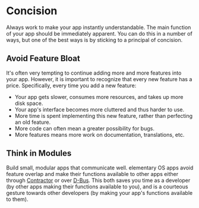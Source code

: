 # Concision

Always work to make your app instantly understandable. The main function of your app should be immediately apparent. You can do this in a number of ways, but one of the best ways is by sticking to a principal of concision.

## Avoid Feature Bloat

It's often very tempting to continue adding more and more features into your app. However, it is important to recognize that every new feature has a price. Specifically, every time you add a new feature:

* Your app gets slower, consumes more resources, and takes up more disk space.
* Your app's interface becomes more cluttered and thus harder to use.
* More time is spent implementing this new feature, rather than perfecting an old feature.
* More code can often mean a greater possibility for bugs.
* More features means more work on documentation, translations, etc.

## Think in Modules

Build small, modular apps that communicate well. elementary OS apps avoid feature overlap and make their functions available to other apps either through [Contractor](../desktop-integration.md#contractor) or over [D-Bus](https://www.freedesktop.org/wiki/Software/dbus/). This both saves you time as a developer \(by other apps making their functions available to you\), and is a courteous gesture towards other developers \(by making your app's functions available to them\).

